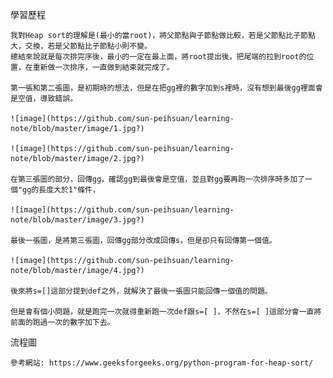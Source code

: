 學習歷程

  	我對Heap sort的理解是(最小的當root)，將父節點與子節點做比較，若是父節點比子節點大，交換，若是父節點比子節點小則不變。
  	總結來說就是每次排完序後，最小的一定在最上面，將root提出後，把尾端的拉到root的位置，在重新做一次排序，一直做到結束就完成了。

  	第一張和第二張圖，是初期時的想法，但是在把gg裡的數字加到s裡時，沒有想到最後gg裡面會是空值，導致錯誤。

 	![image](https://github.com/sun-peihsuan/learning-note/blob/master/image/1.jpg?)

  	![image](https://github.com/sun-peihsuan/learning-note/blob/master/image/2.jpg?)

  	在第三張圖的部分，回傳gg，確認gg到最後會是空值，並且對gg要再跑一次排序時多加了一個"gg的長度大於1"條件，

  	![image](https://github.com/sun-peihsuan/learning-note/blob/master/image/3.jpg?)

  	最後一張圖，是將第三張圖，回傳gg部分改成回傳s，但是卻只有回傳第一個值。

  	![image](https://github.com/sun-peihsuan/learning-note/blob/master/image/4.jpg?)

  	後來將s=[]這部分提到def之外，就解決了最後一張圖只能回傳一個值的問題。

  	但是會有個小問題，就是跑完一次就得重新跑一次def跟s=[ ]，不然在s=[ ]這部分會一直將前面的跑過一次的數字加下去。

流程圖

  	參考網站: https://www.geeksforgeeks.org/python-program-for-heap-sort/
